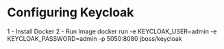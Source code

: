 # Configuring Keycloak
1 - Install Docker
2 - Run Image
        docker run -e KEYCLOAK_USER=admin -e KEYCLOAK_PASSWORD=admin -p 5050:8080 jboss/keycloak

